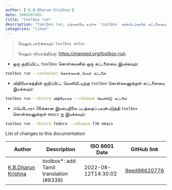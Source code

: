 ```yaml
---
author: ['K.B.Dharun Krishna']
date: 1660307402
title: "toolbox run"
description: "toolbox run, ஏற்கனவே உள்ள `toolbox` கண்டெய்னரில் கட்டளையை இயக்கவும்."
categories: "linux"
---
```

> மேலும் பார்க்கவும்: `toolbox enter`.

> மேலும் விவரத்திற்கு: <https://manned.org/toolbox-run>.

- ஒரு குறிப்பிட்ட `toolbox` கொள்கலனில் ஒரு கட்டளையை இயக்கவும்:

```bash
toolbox run --container கொள்கலன்_பெயர் கட்டளை
```

- விநியோகத்தின் குறிப்பிட்ட வெளியீட்டிற்கு `toolbox` கொள்கலனுக்குள் கட்டளையை இயக்கவும்:

```bash
toolbox run --distro விநியோகம் --release வெளியீடு கட்டளை
```

- ஃபெடோரா 36க்கான இயல்புநிலை படத்தைப் பயன்படுத்தி `toolbox` கொள்கலனுக்குள் `emacs` ஐ இயக்கவும்:

```bash
toolbox run --distro fedora --release f36 emacs
```
List of changes to this documentation


Author | Description | ISO 8601 Date | GitHub link
------|-----|-----|-----
[K.B.Dharun Krishna](mailto:kbdharunkrishna@gmail.com) | toolbox*: add Tamil translation (#8338) | 2022-08-12T14:30:02 | [9eed96620776](https://github.com/tldr-pages/tldr/commit/9eed96620776be57b639c8afe583e620ba77b331)

